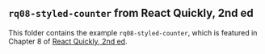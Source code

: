 ## `rq08-styled-counter` from React Quickly, 2nd ed

This folder contains the example `rq08-styled-counter`, which is featured in Chapter 8 of [React Quickly, 2nd ed](https://reactquickly.dev).
